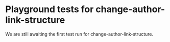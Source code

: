 # Playground tests for change-author-link-structure
We are still awaiting the first test run for change-author-link-structure.
